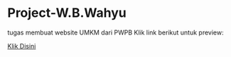 # Project-W.B.Wahyu
tugas membuat website UMKM dari PWPB
Klik link berikut untuk preview:

<a href="https://rahayoee.github.io/Project-W.B.Wahyu/">Klik Disini</a>

